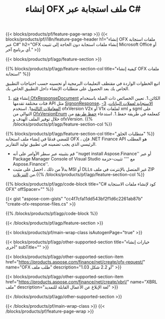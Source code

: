 ﻿---
title: إنشاء OFX ملف استجابة عبر C#
description: نموذج رمز لإنشاء ملف استجابة OFX. استخدم API كود سبيل المثال لتوليد ملفات استجابة دفعة OFX داخل .NET تطبيقات قائمة. 
url: /ar/net/create/ofx-response/
family: finance
platformtag: net
feature: create
informat: OFX Response
outformat: 
otherformats: OFX Response
---
{{< blocks/products/pf/feature-page-wrap >}}
{{< blocks/products/pf/i18n/feature-page-header h1="إنشاء OFX ملفات استجابة عبر C#" h2="OFX إنشاء ملفات استجابة دون الحاجة إلى تثبيت Microsoft Office أو أي برنامج آخر." >}}

{{< blocks/products/pf/agp/feature-section >}}

{{% blocks/products/pf/agp/feature-section-col title="كيفية إنشاء OFX ملفات استجابة" %}}

اتبع الخطوات الواردة في مقتطف التعليمات البرمجية أو تحسينه حسب احتياجات التطبيق الخاص بك بعد الحصول على متطلبات الإنشاء داخل التطبيق الخاص بك.

1. إنشاء [فئة OfxResponseDocument](https://apireference.aspose.com/finance/net/aspose.finance.ofx/ofxresponsedocument) الكائن.1. تعيين الخصائص ذات الصلة باستخدام فئات مختلفة تقدمها API مثل [SignonResponse](https://apireference.aspose.com/finance/net/aspose.finance.ofx.signon/signonresponse)،  [الاستجابة لعملات البيانات](https://apireference.aspose.com/finance/net/aspose.finance.ofx.bank/statementtransactionresponse)، [3-المعاملات الثالثية](https://apireference.aspose.com/finance/net/aspose.finance.ofx/statementtransaction)1. استخدم ofxVersion V2x أو V1x لملفات xml و sgml على التوالي من [OfxVersionEnum](https://apireference.aspose.com/finance/net/aspose.finance.ofx/ofxversionenum) كمعلمة في طريقة حفظ.1. استدعاء [حفظ طريقة](https://apireference.aspose.com/finance/net/aspose.finance.ofx/ofxresponsedocument/methods/save) من خلال توفير الملف الهدف و ofxVersion.
{{% /blocks/products/pf/agp/feature-section-col %}}

{{% blocks/products/pf/agp/feature-section-col title="متطلبات الخلق" %}}
للمضي قدمًا في إنشاء ملف استجابة OFX ، فإن .NET Finance API هو المطلب الرئيسي الذي يجب تضمينه في تطبيق توليد التقارير. 
- قم بتثبيته عبر سطر الأوامر على أنه ''nuget install Aspose.Finance'' أو عبر Package Manager Console of Visual Studio مع '''' تثبيت-حزمة Aspose.Finance''.
- بدلاً من ذلك ، احصل على مثبت MSI أو DLLs غير المتصل بالإنترنت في ملف ZIP من [التنزيلات](https://downloads.aspose.com/finance/net).{{% /blocks/products/pf/agp/feature-section-col %}}

{{% blocks/products/pf/agp/code-block title="C# كود لإنشاء ملفات الاستجابة OFX" offSpacer="" %}}

{{< gist "aspose-com-gists" "cc4f7cfa11dd543bf2f1d6c2261ab87b" "create-ofx-response-files.cs" >}}

{{% /blocks/products/pf/agp/code-block %}}

{{< /blocks/products/pf/agp/feature-section >}}

{{< blocks/products/pf/main-wrap-class isAutogenPage="true" >}}

{{< blocks/products/pf/agp/other-supported-section title="خيارات إنشاء أخرى" subTitle="" >}}

{{< blocks/products/pf/agp/other-supported-section-item href="https://products.aspose.com/finance/net/create/ofx-request/" name="OFX طلب ملف" description="1.03 أو 2.2 شكل" >}}

{{< blocks/products/pf/agp/other-supported-section-item href="https://products.aspose.com/finance/net/create/xbrl/" name="XBRL ملف" description="لغة الإبلاغ عن الأعمال القابلة للتمديد" >}}

{{< /blocks/products/pf/agp/other-supported-section >}}

{{< /blocks/products/pf/main-wrap-class >}}
{{< /blocks/products/pf/feature-page-wrap >}}